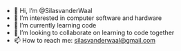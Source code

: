 - 👋 Hi, I’m @SilasvanderWaal
- 👀 I’m interested in computer software and hardware
- 🌱 I’m currently learning code
- 💞️ I’m looking to collaborate on learning to code together
- 📫 How to reach me: silasvanderwaal@gmail.com

<!---
SilasvanderWaal/SilasvanderWaal is a ✨ special ✨ repository because its `README.md` (this file) appears on your GitHub profile.
You can click the Preview link to take a look at your changes.
--->
